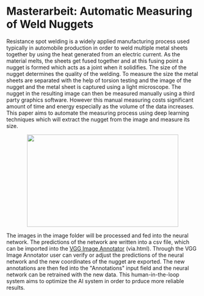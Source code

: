 # Masterarbeit: Automatic Measuring of Weld Nuggets

Resistance spot welding is a widely applied manufacturing process used typically in automobile production in order to weld multiple metal sheets together by using the heat generated from an electric current. As the material melts, the sheets get fused together and at this fusing point a nugget is formed which acts as a joint when it solidifies. The size of the nugget determines the quality of the welding. To measure the size the metal sheets are separated with the help of torsion testing and the image of the nugget and the metal sheet is captured using a light microscope. The nugget in the resulting image can then be measured manually using a third party graphics software. However this manual measuring costs significant amount of time and energy especially as the volume of the data increases. This paper aims to automate the measuring process using deep learning techniques which will extract the nugget from the image and measure its size.
<p align="center">
  <img width="396" height="241" src="https://user-images.githubusercontent.com/74857138/127747452-dacf98ea-b8cc-4236-b1b5-1ce8c06e18cb.png">
</p>

The images in the image folder will be processed and fed into the neural network. The predictions of the network are written into a csv file, which can be imported into the [VGG Image Annotator](https://www.robots.ox.ac.uk/~vgg/software/via/) (via.html). Through the VGG Image Annotator user can verify or adjust the predictions of the neural network and the new coordinates of the nugget are exported. The new annotations are then fed into the "Annotations" input field and the neural network can be retrained with the new data. This human-in-the-loop system aims to optimize the AI system in order to prduce more reliable results.

